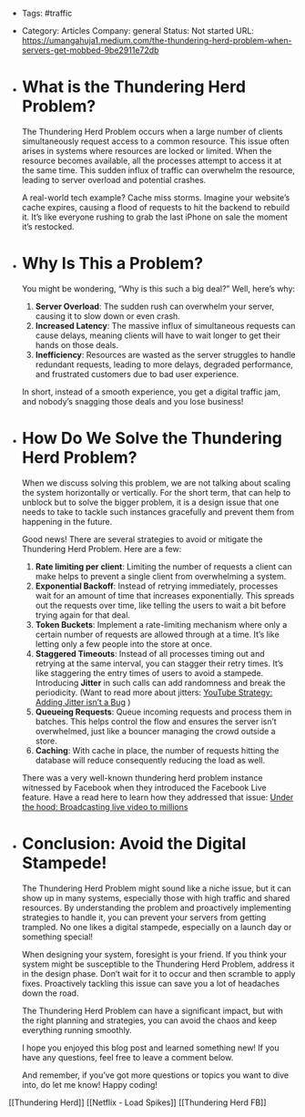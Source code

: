 - Tags: #traffic
- Category: Articles
  Company: general
  Status: Not started
  URL: https://umangahuja1.medium.com/the-thundering-herd-problem-when-servers-get-mobbed-9be2911e72db
- # What is the Thundering Herd Problem?
  
  The Thundering Herd Problem occurs when a large number of clients simultaneously request access to a common resource. This issue often arises in systems where resources are locked or limited. When the resource becomes available, all the processes attempt to access it at the same time. This sudden influx of traffic can overwhelm the resource, leading to server overload and potential crashes.
  
  A real-world tech example? Cache miss storms. Imagine your website’s cache expires, causing a flood of requests to hit the backend to rebuild it. It’s like everyone rushing to grab the last iPhone on sale the moment it’s restocked.
- # Why Is This a Problem? 
  
  You might be wondering, “Why is this such a big deal?” Well, here’s why:
  
  1. **Server Overload**: The sudden rush can overwhelm your server, causing it to slow down or even crash. 
  2. **Increased Latency**: The massive influx of simultaneous requests can cause delays, meaning clients will have to wait longer to get their hands on those deals. 
  3. **Inefficiency**: Resources are wasted as the server struggles to handle redundant requests, leading to more delays, degraded performance, and frustrated customers due to bad user experience. 
  
  In short, instead of a smooth experience, you get a digital traffic jam, and nobody’s snagging those deals and you lose business!
- # How Do We Solve the Thundering Herd Problem? 
  
  When we discuss solving this problem, we are not talking about scaling the system horizontally or vertically. For the short term, that can help to unblock but to solve the bigger problem, it is a design issue that one needs to take to tackle such instances gracefully and prevent them from happening in the future.
  
  Good news! There are several strategies to avoid or mitigate the Thundering Herd Problem. Here are a few:
  
  1. **Rate limiting per client**: Limiting the number of requests a client can make helps to prevent a single client from overwhelming a system.
  2. **Exponential Backoff**: Instead of retrying immediately, processes wait for an amount of time that increases exponentially. This spreads out the requests over time, like telling the users to wait a bit before trying again for that deal. 
  3. **Token Buckets**: Implement a rate-limiting mechanism where only a certain number of requests are allowed through at a time. It’s like letting only a few people into the store at once. 
  4. **Staggered Timeouts**: Instead of all processes timing out and retrying at the same interval, you can stagger their retry times. It’s like staggering the entry times of users to avoid a stampede. Introducing **Jitter** in such calls can add randomness and break the periodicity.  (Want to read more about jitters: [YouTube Strategy: Adding Jitter isn’t a Bug](https://highscalability.com/youtube-strategy-adding-jitter-isnt-a-bug/) )
  5. **Queueing Requests**: Queue incoming requests and process them in batches. This helps control the flow and ensures the server isn’t overwhelmed, just like a bouncer managing the crowd outside a store. 
  6. **Caching**: With cache in place, the number of requests hitting the database will reduce consequently reducing the load as well.
  
  There was a very well-known thundering herd problem instance witnessed by Facebook when they introduced the Facebook Live feature. Have a read here to learn how they addressed that issue: [Under the hood: Broadcasting live video to millions](https://engineering.fb.com/2015/12/03/ios/under-the-hood-broadcasting-live-video-to-millions/)
- # Conclusion: Avoid the Digital Stampede! 
  
  The Thundering Herd Problem might sound like a niche issue, but it can show up in many systems, especially those with high traffic and shared resources. By understanding the problem and proactively implementing strategies to handle it, you can prevent your servers from getting trampled. No one likes a digital stampede, especially on a launch day or something special!
  
  When designing your system, foresight is your friend. If you think your system might be susceptible to the Thundering Herd Problem, address it in the design phase. Don’t wait for it to occur and then scramble to apply fixes. Proactively tackling this issue can save you a lot of headaches down the road.
  
  The Thundering Herd Problem can have a significant impact, but with the right planning and strategies, you can avoid the chaos and keep everything running smoothly.
  
  I hope you enjoyed this blog post and learned something new! If you have any questions, feel free to leave a comment below.
  
  And remember, if you’ve got more questions or topics you want to dive into, do let me know! Happy coding!

[[Thundering Herd]]
[[Netflix - Load Spikes]]
[[Thundering Herd FB]]